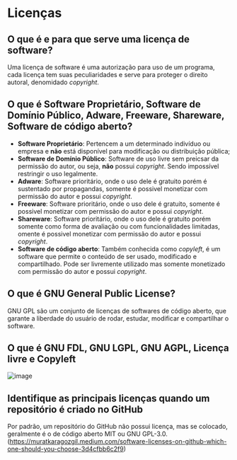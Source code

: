 # Licenças
## O que é e para que serve uma licença de software?
Uma licença de software é uma autorização para uso de um programa, cada licença tem suas peculiaridades e serve para proteger o direito autoral, denomidado *copyright*.
## O que é Software Proprietário, Software de Domínio Público, Adware, Freeware, Shareware, Software de código aberto?
* **Software Proprietário**: Pertencem a um determinado indivíduo ou empresa e **não** está disponível para modificação ou distribuição pública;
* **Software de Domínio Público**: Software de uso livre sem preicsar da permissão do autor, ou seja, **não** possui *copyright*. Sendo impossível restringir o uso legalmente. 
* **Adware**: Software prioritário, onde o uso dele é gratuito porém é sustentado por propagandas, somente é possivel monetizar com permissão do autor e possui *copyright*.
* **Freeware**: Software prioritário, onde o uso dele é gratuito, somente é possivel monetizar com permissão do autor e possui *copyright*.
* **Shareware**: Software prioritário, onde o uso dele é gratuito porém somente como forma de avaliação ou com funcionalidades limitadas, omente é possivel monetizar com permissão do autor e possui *copyright*.
* **Software de código aberto**: Também conhecida como *copyleft*, é um software que permite o conteúdo de ser usado, modificado e compartilhado. Pode ser livremente utilizado mas somente monetizado com permissão do autor e possui *copyright*.
## O que é GNU General Public License?
GNU GPL são um conjunto de licenças de softwares de código aberto, que garante a liberdade do usuário de rodar, estudar, modificar e compartilhar o software.
## O que é GNU FDL, GNU LGPL, GNU AGPL, Licença livre e Copyleft
![image](https://miro.medium.com/v2/resize:fit:720/format:webp/1*F_6diRlOHWkOe433UhQm3w.png)
## Identifique as principais licenças quando um repositório é criado no GitHub
Por padrão, um repositório do GitHub não possui licença, mas se colocado, geralmente é o de código aberto MIT ou GNU GPL-3.0. (https://muratkaragozgil.medium.com/software-licenses-on-github-which-one-should-you-choose-3d4cfbb6c2f9)
